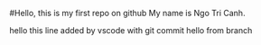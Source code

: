 #Hello, this is my first repo on github
My name is Ngo Tri Canh.

hello this line added by vscode with git commit
hello from branch